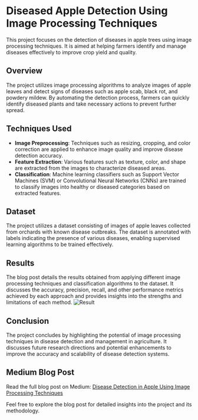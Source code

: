 # Diseased Apple Detection Using Image Processing Techniques

This project focuses on the detection of diseases in apple trees using image processing techniques. It is aimed at helping farmers identify and manage diseases effectively to improve crop yield and quality.

## Overview
The project utilizes image processing algorithms to analyze images of apple leaves and detect signs of diseases such as apple scab, black rot, and powdery mildew. By automating the detection process, farmers can quickly identify diseased plants and take necessary actions to prevent further spread.

## Techniques Used
- **Image Preprocessing**: Techniques such as resizing, cropping, and color correction are applied to enhance image quality and improve disease detection accuracy.
- **Feature Extraction**: Various features such as texture, color, and shape are extracted from the images to characterize diseased areas.
- **Classification**: Machine learning classifiers such as Support Vector Machines (SVM) or Convolutional Neural Networks (CNNs) are trained to classify images into healthy or diseased categories based on extracted features.

## Dataset
The project utilizes a dataset consisting of images of apple leaves collected from orchards with known disease outbreaks. The dataset is annotated with labels indicating the presence of various diseases, enabling supervised learning algorithms to be trained effectively.

## Results
The blog post details the results obtained from applying different image processing techniques and classification algorithms to the dataset. It discusses the accuracy, precision, recall, and other performance metrics achieved by each approach and provides insights into the strengths and limitations of each method.
![Result](https://miro.medium.com/v2/resize:fit:828/format:webp/1*64Y6WydGzT_m55cpJ1K9DA.png)


## Conclusion
The project concludes by highlighting the potential of image processing techniques in disease detection and management in agriculture. It discusses future research directions and potential enhancements to improve the accuracy and scalability of disease detection systems.

## Medium Blog Post
Read the full blog post on Medium: [Disease Detection in Apple Using Image Processing Techniques](https://medium.com/@karanpadariya96/disease-detection-in-apple-using-image-processing-techniques-bda81f891c1d)

Feel free to explore the blog post for detailed insights into the project and its methodology.

